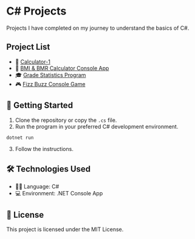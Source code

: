 # C# Projects

Projects I have completed on my journey to understand the basics of C#.

## Project List

- 🧮 [Calculator-1](https://github.com/huseyineskan/CSharp-projects/tree/main/Calculator-1)
- 🧮 [BMI & BMR Calculator Console App](https://github.com/huseyineskan/CSharp-projects/tree/main/BMI-BMR-Calculator)
- 🎓 [Grade Statistics Program](https://github.com/huseyineskan/CSharp-projects/tree/main/Grade-Statistics-Program)
- 🎮 [Fizz Buzz Console Game](https://github.com/huseyineskan/CSharp-projects/tree/main/Fizz-Buzz-Game)

## 🚀 Getting Started

1. Clone the repository or copy the `.cs` file.
2. Run the program in your preferred C# development environment.

```bash
dotnet run
```

3. Follow the instructions.

## 🛠️ Technologies Used

- 👨‍💻 Language: C#
- 💻 Environment: .NET Console App

## 📄 License

This project is licensed under the MIT License.
